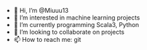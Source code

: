- 👋 Hi, I’m @Miuuu13
- 👀 I’m interested in machine learning projects
- 🌱 I’m currently programming Scala3, Python
- 💞️ I’m looking to collaborate on projects
- 📫 How to reach me: git

<!---
Miuuu13/Miuuu13 is a ✨ special ✨ repository because its `README.md` (this file) appears on your GitHub profile.
You can click the Preview link to take a look at your changes.
--->
